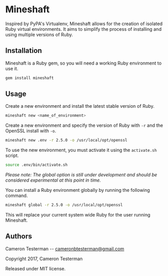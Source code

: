 # Mineshaft
Inspired by PyPA's Virtualenv, Mineshaft allows for the creation of isolated Ruby virtual environments. It aims to simplify the process of installing and using multiple versions of Ruby.

## Installation

Mineshaft is a Ruby gem, so you will need a working Ruby environment to use it.

```bash
gem install mineshaft
```

## Usage

Create a new environment and install the latest stable version of Ruby.

```bash
mineshaft new <name_of_environment>
```

Create a new environment and specify the version of Ruby with `-r` and the OpenSSL install with `-o`.

```bash
mineshaft new .env -r 2.5.0 -o /usr/local/opt/openssl
```

To use the new environment, you must activate it using the `activate.sh` script.

```bash
source .env/bin/activate.sh
```

*Please note: The global option is still under development and should be considered experimental at this point in time.* 

You can install a Ruby environment globally by running the following command.

```bash
mineshaft global -r 2.5.0 -o /usr/local/opt/openssl
```

This will replace your current system wide Ruby for the user running Mineshaft.

## Authors

Cameron Testerman   --  cameronbtesterman@gmail.com

Copyright 2017, Cameron Testerman

Released under MIT license.  
